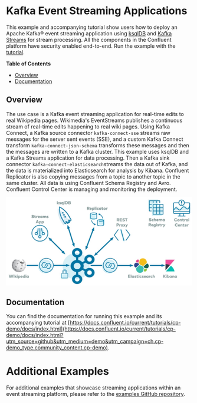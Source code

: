 # Kafka Event Streaming Applications

This example and accompanying tutorial show users how to deploy an Apache Kafka® event streaming application using [ksqlDB](https://www.confluent.io/product/ksql/?utm_source=github&utm_medium=demo&utm_campaign=ch.cp-demo_type.community_content.cp-demo) and [Kafka Streams](https://docs.confluent.io/current/streams/index.html?utm_source=github&utm_medium=demo&utm_campaign=ch.cp-demo_type.community_content.cp-demo) for stream processing. All the components in the Confluent platform have security enabled end-to-end. Run the example with the [tutorial](https://docs.confluent.io/current/tutorials/cp-demo/docs/index.html?utm_source=github&utm_medium=demo&utm_campaign=ch.cp-demo_type.community_content.cp-demo).

**Table of Contents**

- [Overview](#overview)
- [Documentation](#documentation)


## Overview

The use case is a Kafka event streaming application for real-time edits to real Wikipedia pages.
Wikimedia's EventStreams publishes a continuous stream of real-time edits happening to real wiki pages.
Using Kafka Connect, a Kafka source connector `kafka-connect-sse` streams raw messages for the server sent events (SSE), and a custom Kafka Connect transform `kafka-connect-json-schema` transforms these messages and then the messages are written to a Kafka cluster.
This example uses ksqlDB and a Kafka Streams application for data processing.
Then a Kafka sink connector `kafka-connect-elasticsearch`streams the data out of Kafka, and the data is materialized into Elasticsearch for analysis by Kibana.
Confluent Replicator  is also copying messages from a topic to another topic in the same cluster.
All data is using Confluent Schema Registry and Avro.
Confluent Control Center is managing and monitoring the deployment.

![image](docs/images/cp-demo-overview.jpg)

## Documentation

You can find the documentation for running this example and its accompanying tutorial at [https://docs.confluent.io/current/tutorials/cp-demo/docs/index.html](https://docs.confluent.io/current/tutorials/cp-demo/docs/index.html?utm_source=github&utm_medium=demo&utm_campaign=ch.cp-demo_type.community_content.cp-demo).

# Additional Examples

For additional examples that showcase streaming applications within an event streaming platform, please refer to the [examples GitHub repository](https://github.com/confluentinc/examples).
